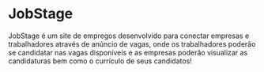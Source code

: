 # JobStage

JobStage é um site de empregos desenvolvido para conectar empresas e trabalhadores através de anúncio de vagas, onde os trabalhadores poderão se candidatar nas vagas disponíveis e as empresas poderão visualizar as candidaturas bem como o currículo de seus candidatos!
